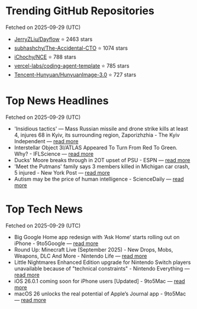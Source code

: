 # Trending GitHub Repositories
Fetched on 2025-09-29 (UTC)

- [JerryZLiu/Dayflow](https://github.com/JerryZLiu/Dayflow) ⭐ 2463 stars
- [subhashchy/The-Accidental-CTO](https://github.com/subhashchy/The-Accidental-CTO) ⭐ 1074 stars
- [iChochy/NCE](https://github.com/iChochy/NCE) ⭐ 788 stars
- [vercel-labs/coding-agent-template](https://github.com/vercel-labs/coding-agent-template) ⭐ 785 stars
- [Tencent-Hunyuan/HunyuanImage-3.0](https://github.com/Tencent-Hunyuan/HunyuanImage-3.0) ⭐ 727 stars

# Top News Headlines
Fetched on 2025-09-29 (UTC)
- 'Insidious tactics' — Mass Russian missile and drone strike kills at least 4, injures 68 in Kyiv, its surrounding region, Zaporizhzhia - The Kyiv Independent — [read more](https://kyivindependent.com/russia-launches-heavy-bombers-at-ukraine-targets-kyiv-other-cities-with-drones-and-missiles/)
- Interstellar Object 3I/ATLAS Appeared To Turn From Red To Green. Why? - IFLScience — [read more](https://www.iflscience.com/interstellar-object-3iatlas-appeared-to-turn-from-red-to-green-why-80962)
- Ducks' Moore breaks through in 2OT upset of PSU - ESPN — [read more](https://www.espn.com/college-football/story/_/id/46406122/oregon-lanning-touts-moore-best-qb-beating-penn-state)
- 'Meet the Putmans' family says 3 members killed in Michigan car crash, 5 injured - New York Post — [read more](https://nypost.com/2025/09/28/us-news/meet-the-putmans-family-says-3-members-killed-in-michigan-car-crash-5-injured/)
- Autism may be the price of human intelligence - ScienceDaily — [read more](https://www.sciencedaily.com/releases/2025/09/250927031224.htm)

# Top Tech News
Fetched on 2025-09-29 (UTC)
- Big Google Home app redesign with ‘Ask Home’ starts rolling out on iPhone - 9to5Google — [read more](http://9to5google.com/2025/09/27/google-home-ask-redesign-iphone/)
- Round Up: Minecraft Live (September 2025) - New Drops, Mobs, Weapons, DLC And More - Nintendo Life — [read more](https://www.nintendolife.com/news/2025/09/round-up-minecraft-live-september-2025-new-drops-mobs-weapons-dlc-and-more)
- Little Nightmares Enhanced Edition upgrade for Nintendo Switch players unavailable because of "technical constraints" - Nintendo Everything — [read more](https://nintendoeverything.com/little-nightmares-enhanced-edition-switch-upgrade/)
- iOS 26.0.1 coming soon for iPhone users [Updated] - 9to5Mac — [read more](https://9to5mac.com/2025/09/27/ios-26-0-1-coming-soon-for-iphone-users/)
- macOS 26 unlocks the real potential of Apple’s Journal app - 9to5Mac — [read more](https://9to5mac.com/2025/09/27/macos-26-unlocks-the-real-potential-of-apples-journal-app/)
